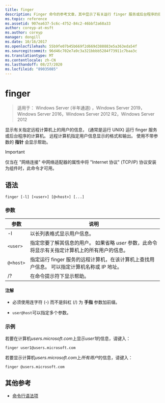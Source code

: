 ```yaml
---
title: finger
description: Finger 命令的参考文章，其中显示了有关运行 finger 服务或后台程序的指定远程计算机上的用户的信息。
ms.topic: reference
ms.assetid: 907ea637-5c6c-4752-84c2-46bbf2a68a33
author: coreyp-at-msft
ms.author: coreyp
manager: dongill
ms.date: 10/16/2017
ms.openlocfilehash: 55b9fe07b45b669f2d669d388883e5a363eda54f
ms.sourcegitcommit: 96d46c702e7a9c3a321bbbb5284f73911c7baa3c
ms.translationtype: MT
ms.contentlocale: zh-CN
ms.lasthandoff: 08/27/2020
ms.locfileid: "89035085"
---
```

# <a name="finger"></a>finger

> 适用于： Windows Server (半年通道) ，Windows Server 2019，Windows Server 2016，Windows Server 2012 R2，Windows Server 2012

显示有关指定远程计算机上的用户的信息， (通常是运行 UNIX) 运行 finger 服务或后台程序的计算机。 远程计算机指定用户信息显示的格式和输出。 使用不带参数的 **指针** 会显示帮助。

> [!IMPORTANT]
> 仅当在 "网络连接" 中网络适配器的属性中将 "Internet 协议" (TCP/IP) 协议安装为组件时，此命令才可用。

## <a name="syntax"></a>语法

```
finger [-l] [<user>] [@<host>] [...]
```

### <a name="parameters"></a>参数

| 参数 | 说明 |
| --------- | ----------- |
| -l | 以长列表格式显示用户信息。 |
| `<user>` | 指定您要了解其信息的用户。 如果省略 *user* 参数，此命令将显示有关指定计算机上的所有用户的信息。 |
| `@<host>` | 指定运行 finger 服务的远程计算机，在该计算机上查找用户信息。 可以指定计算机名称或 IP 地址。 |
| /? | 在命令提示符下显示帮助。 |

#### <a name="remarks"></a>注解

- 必须使用连字符 (-) 而不是斜杠 (/) 为 **手指** 参数加前缀。

- `user@host`可以指定多个参数。

### <a name="examples"></a>示例

若要在计算机*users.microsoft.com*上显示*user1*的信息，请键入：

```
finger user1@users.microsoft.com
```

若要显示计算机*users.microsoft.com*上*所有用户*的信息，请键入：

```
finger @users.microsoft.com
```

## <a name="additional-references"></a>其他参考

- [命令行语法项](command-line-syntax-key.md)
